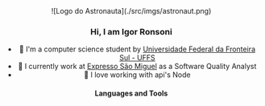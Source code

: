 <div align="center">![Logo do Astronauta](./src/imgs/astronaut.png)<div>
<h3 align="center">Hi, I am Igor Ronsoni</h3>

- 🤖 I'm a computer science student by [Universidade Federal da Fronteira Sul - UFFS](https://www.uffs.edu.br/)
- 🔭 I currently work at [Expresso São Miguel](https://www.expressosaomiguel.com.br/) as a Software Quality Analyst
- 🚀 I love working with api's Node

#### Languages and Tools
